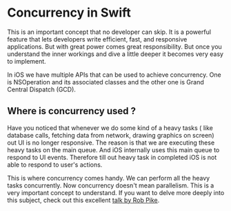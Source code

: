# Concurrency in Swift

This is an important concept that no developer can skip. It is a powerful feature that lets developers write efficient, fast, and responsive applications. But with great power comes great responsibility. But once you understand the inner workings and dive a little deeper it becomes very easy to implement.

In iOS we have multiple APIs that can be used to achieve concurrency. One is NSOperation and its associated classes and the other one is Grand Central Dispatch (GCD).

## Where is concurrency used ?
Have you noticed that whenever we do some kind of a heavy tasks ( like database calls, fetching data from network, drawing graphics on screen) out UI is no longer responsive. The reason is that we are executing these heavy tasks on the main queue. And iOS internally uses this main queue to respond to UI events. Therefore till out heavy task in completed iOS is not able to respond to user's actions.

This is where concurrency comes handy. We can perform all the heavy tasks concurrently. Now concurrency doesn't mean parallelism. This is a very important concept to understand.
If you want to delve more deeply into this subject, check out this excellent [talk by Rob Pike](http://vimeo.com/49718712).
